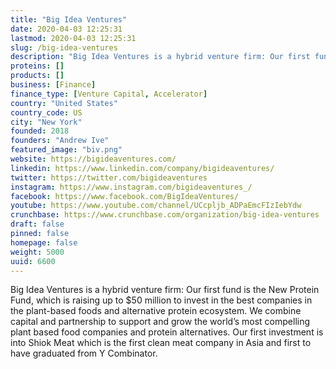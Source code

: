 ```yaml
---
title: "Big Idea Ventures"
date: 2020-04-03 12:25:31
lastmod: 2020-04-03 12:25:31
slug: /big-idea-ventures
description: "Big Idea Ventures is a hybrid venture firm: Our first fund is the New Protein Fund, which is raising up to $50 million to invest in the best companies in the plant-based foods and alternative protein ecosystem. We combine capital and partnership to support and grow the world’s most compelling plant based food companies and protein alternatives. Our first investment is into Shiok Meat which is the first clean meat company in Asia and first to have graduated from Y Combinator."
proteins: []
products: []
business: [Finance]
finance_type: [Venture Capital, Accelerator]
country: "United States"
country_code: US
city: "New York"
founded: 2018
founders: "Andrew Ive"
featured_image: "biv.png"
website: https://bigideaventures.com/
linkedin: https://www.linkedin.com/company/bigideaventures/
twitter: https://twitter.com/bigideaventures
instagram: https://www.instagram.com/bigideaventures_/
facebook: https://www.facebook.com/BigIdeaVentures/
youtube: https://www.youtube.com/channel/UCcpljb_ADPaEmcFIzIebYdw
crunchbase: https://www.crunchbase.com/organization/big-idea-ventures
draft: false
pinned: false
homepage: false
weight: 5000
uuid: 6600
---
```

Big Idea Ventures is a hybrid venture firm: Our first fund is the New Protein Fund, which is raising up to $50 million to invest in the best companies in the plant-based foods and alternative protein ecosystem. We combine capital and partnership to support and grow the world’s most compelling plant based food companies and protein alternatives. Our first investment is into Shiok Meat which is the first clean meat company in Asia and first to have graduated from Y Combinator.

